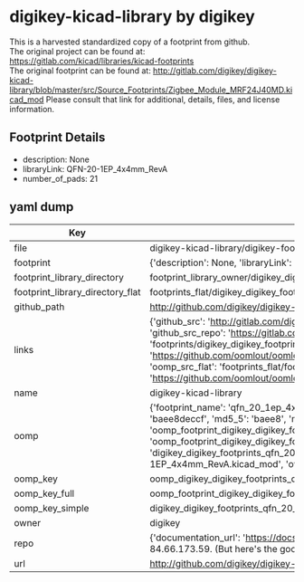# digikey-kicad-library by digikey  
This is a harvested standardized copy of a footprint from github.  
The original project can be found at:  
https://gitlab.com/kicad/libraries/kicad-footprints  
The original footprint can be found at:
http://gitlab.com/digikey/digikey-kicad-library/blob/master/src/Source_Footprints/Zigbee_Module_MRF24J40MD.kicad_mod
Please consult that link for additional, details, files, and license information.  
## Footprint Details
* description: None  
* libraryLink: QFN-20-1EP_4x4mm_RevA  
* number_of_pads: 21  
## yaml dump  
| Key | Value |  
| --- | --- |  
| file | digikey-kicad-library/digikey-footprints.pretty/QFN-20-1EP_4x4mm_RevA.kicad_mod |  
| footprint | {'description': None, 'libraryLink': 'QFN-20-1EP_4x4mm_RevA', 'number_of_pads': 21} |  
| footprint_library_directory | footprint_library_owner/digikey_digikey-kicad-library |  
| footprint_library_directory_flat | footprints_flat/digikey_digikey_footprints_qfn_20_1ep_4x4mm_reva/working |  
| github_path | http://github.com/digikey/digikey-kicad-library/blob/master/digikey-footprints.pretty/QFN-20-1EP_4x4mm_RevA.kicad_mod |  
| links | {'github_src': 'http://gitlab.com/digikey/digikey-kicad-library/blob/master/src/Source_Footprints/Zigbee_Module_MRF24J40MD.kicad_mod', 'github_src_repo': 'https://gitlab.com/kicad/libraries/kicad-footprints', 'oomp_bot': 'footprints/digikey_digikey_footprints_qfn_20_1ep_4x4mm_reva/working', 'oomp_bot_github': 'https://github.com/oomlout/oomlout_oomp_footprint_bot/tree/main/footprints/digikey_digikey_footprints_qfn_20_1ep_4x4mm_reva/working', 'oomp_src_flat': 'footprints_flat/footprints_flat/digikey_digikey_footprints_qfn_20_1ep_4x4mm_reva/working', 'oomp_src_flat_github': 'https://github.com/oomlout/oomlout_oomp_footprint_src/tree/main/footprints_flat/digikey_digikey_footprints_qfn_20_1ep_4x4mm_reva/working'} |  
| name | digikey-kicad-library |  
| oomp | {'footprint_name': 'qfn_20_1ep_4x4mm_reva', 'library_name': 'digikey_footprints', 'md5': 'baee8deccfa8283d037113ccd55556fc', 'md5_10': 'baee8deccf', 'md5_5': 'baee8', 'md5_6': 'baee8d', 'oomp_key': 'oomp_digikey_digikey_footprints_qfn_20_1ep_4x4mm_reva', 'oomp_key_extra': 'oomp_footprint_digikey_digikey_footprints_qfn_20_1ep_4x4mm_reva', 'oomp_key_full': 'oomp_footprint_digikey_digikey_footprints_qfn_20_1ep_4x4mm_reva_baee8d', 'oomp_key_simple': 'digikey_digikey_footprints_qfn_20_1ep_4x4mm_reva', 'original_filename': 'digikey-kicad-library/digikey-footprints.pretty/QFN-20-1EP_4x4mm_RevA.kicad_mod', 'owner_name': 'digikey'} |  
| oomp_key | oomp_digikey_digikey_footprints_qfn_20_1ep_4x4mm_reva |  
| oomp_key_full | oomp_footprint_digikey_digikey_footprints_qfn_20_1ep_4x4mm_reva |  
| oomp_key_simple | digikey_digikey_footprints_qfn_20_1ep_4x4mm_reva |  
| owner | digikey |  
| repo | {'documentation_url': 'https://docs.github.com/rest/overview/resources-in-the-rest-api#rate-limiting', 'message': "API rate limit exceeded for 84.66.173.59. (But here's the good news: Authenticated requests get a higher rate limit. Check out the documentation for more details.)"} |  
| url | http://github.com/digikey/digikey-kicad-library |  

